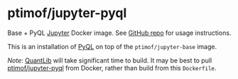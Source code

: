 # ptimof/jupyter-pyql

Base + PyQL [Jupyter](http://jupyter.org) Docker image. See [GitHub repo](https://github.com/ptimof/docker-jupyter)
for usage instructions.

This is an installation of [PyQL](https://github.com/enthought/pyql) on top of the `ptimof/jupyter-base`
image.

*Note*: [QuantLib](http://quantlib.org) will take significant time to build. It may be best
to pull [ptimof/jupyter-pyql](https://registry.hub.docker.com/u/ptimof/jupyter-pyql/) from Docker,
rather than build from this `Dockerfile`.
